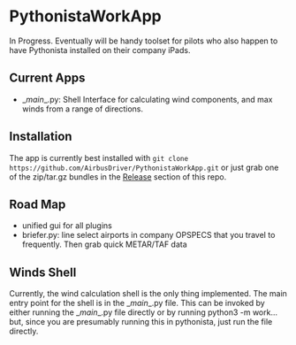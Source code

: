PythonistaWorkApp
=================

In Progress. Eventually will be handy toolset for pilots who also happen to have Pythonista
installed on their company iPads. 

Current Apps
------------

* \__main__.py: Shell Interface for calculating wind components, and max winds from a 
range of directions. 

Installation
------------

The app is currently best installed with ``git clone https://github.com/AirbusDriver/PythonistaWorkApp.git`` or just grab one of the zip/tar.gz
bundles in the [Release](https://github.com/AirbusDriver/PythonistaWorkApp/releases) section
of this repo. 

Road Map
--------

* unified gui for all plugins
* briefer.py: line select airports in company OPSPECS that you travel to frequently. Then grab quick METAR/TAF data

Winds Shell
---------

Currently, the wind calculation shell is the only thing implemented. The main entry point for the shell is in
the \__main__.py file. This can be invoked by either running the \__main__.py file directly or by running
python3 -m work... but, since you are presumably running this in pythonista, just run the file directly.

